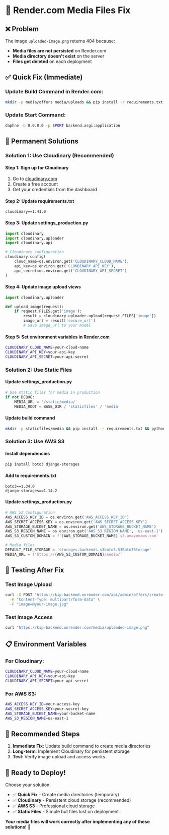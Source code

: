 # 🔧 Render.com Media Files Fix

## ❌ **Problem**
The image `uploaded-image.png` returns 404 because:
- **Media files are not persisted** on Render.com
- **Media directory doesn't exist** on the server
- **Files get deleted** on each deployment

## ✅ **Quick Fix (Immediate)**

### **Update Build Command in Render.com:**
```bash
mkdir -p media/offers media/uploads && pip install -r requirements.txt && python manage.py migrate --settings=backend.settings_production && python manage.py collectstatic --noinput --settings=backend.settings_production
```

### **Update Start Command:**
```bash
daphne -b 0.0.0.0 -p $PORT backend.asgi:application
```

## 🚀 **Permanent Solutions**

### **Solution 1: Use Cloudinary (Recommended)**

#### **Step 1: Sign up for Cloudinary**
1. Go to [cloudinary.com](https://cloudinary.com)
2. Create a free account
3. Get your credentials from the dashboard

#### **Step 2: Update requirements.txt**
```
cloudinary==1.41.0
```

#### **Step 3: Update settings_production.py**
```python
import cloudinary
import cloudinary.uploader
import cloudinary.api

# Cloudinary configuration
cloudinary.config(
    cloud_name=os.environ.get('CLOUDINARY_CLOUD_NAME'),
    api_key=os.environ.get('CLOUDINARY_API_KEY'),
    api_secret=os.environ.get('CLOUDINARY_API_SECRET')
)
```

#### **Step 4: Update image upload views**
```python
import cloudinary.uploader

def upload_image(request):
    if request.FILES.get('image'):
        result = cloudinary.uploader.upload(request.FILES['image'])
        image_url = result['secure_url']
        # Save image_url to your model
```

#### **Step 5: Set environment variables in Render.com**
```bash
CLOUDINARY_CLOUD_NAME=your-cloud-name
CLOUDINARY_API_KEY=your-api-key
CLOUDINARY_API_SECRET=your-api-secret
```

### **Solution 2: Use Static Files**

#### **Update settings_production.py**
```python
# Use static files for media in production
if not DEBUG:
    MEDIA_URL = '/static/media/'
    MEDIA_ROOT = BASE_DIR / 'staticfiles' / 'media'
```

#### **Update build command**
```bash
mkdir -p staticfiles/media && pip install -r requirements.txt && python manage.py migrate --settings=backend.settings_production && python manage.py collectstatic --noinput --settings=backend.settings_production
```

### **Solution 3: Use AWS S3**

#### **Install dependencies**
```bash
pip install boto3 django-storages
```

#### **Add to requirements.txt**
```
boto3==1.34.0
django-storages==1.14.2
```

#### **Update settings_production.py**
```python
# AWS S3 Configuration
AWS_ACCESS_KEY_ID = os.environ.get('AWS_ACCESS_KEY_ID')
AWS_SECRET_ACCESS_KEY = os.environ.get('AWS_SECRET_ACCESS_KEY')
AWS_STORAGE_BUCKET_NAME = os.environ.get('AWS_STORAGE_BUCKET_NAME')
AWS_S3_REGION_NAME = os.environ.get('AWS_S3_REGION_NAME', 'us-east-1')
AWS_S3_CUSTOM_DOMAIN = f'{AWS_STORAGE_BUCKET_NAME}.s3.amazonaws.com'

# Media files
DEFAULT_FILE_STORAGE = 'storages.backends.s3boto3.S3Boto3Storage'
MEDIA_URL = f'https://{AWS_S3_CUSTOM_DOMAIN}/media/'
```

## 🧪 **Testing After Fix**

### **Test Image Upload**
```bash
curl -X POST "https://kip-backend.onrender.com/api/admin/offers/create-image/" \
  -H "Content-Type: multipart/form-data" \
  -F "image=@your-image.jpg"
```

### **Test Image Access**
```bash
curl "https://kip-backend.onrender.com/media/uploaded-image.png"
```

## 📋 **Environment Variables**

### **For Cloudinary:**
```bash
CLOUDINARY_CLOUD_NAME=your-cloud-name
CLOUDINARY_API_KEY=your-api-key
CLOUDINARY_API_SECRET=your-api-secret
```

### **For AWS S3:**
```bash
AWS_ACCESS_KEY_ID=your-access-key
AWS_SECRET_ACCESS_KEY=your-secret-key
AWS_STORAGE_BUCKET_NAME=your-bucket-name
AWS_S3_REGION_NAME=us-east-1
```

## 🎯 **Recommended Steps**

1. **Immediate Fix**: Update build command to create media directories
2. **Long-term**: Implement Cloudinary for persistent storage
3. **Test**: Verify image upload and access works

## 🚀 **Ready to Deploy!**

Choose your solution:
- ✅ **Quick Fix** - Create media directories (temporary)
- ✅ **Cloudinary** - Persistent cloud storage (recommended)
- ✅ **AWS S3** - Professional cloud storage
- ✅ **Static Files** - Simple but files lost on deployment

**Your media files will work correctly after implementing any of these solutions!** 🎯
